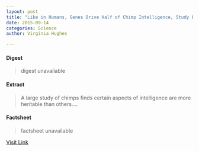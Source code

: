 ```yaml
---
layout: post
title: "Like in Humans, Genes Drive Half of Chimp Intelligence, Study Finds"
date: 2015-09-14
categories: Science
author: Virginia Hughes

---
```



#### Digest
>digest unavailable

#### Extract
>A large study of chimps finds certain aspects of intelligence are more heritable than others....

#### Factsheet
>factsheet unavailable

[Visit Link](http://feeds.nationalgeographic.com/~r/ng/News/News_Main/~3/8UsdF1fTC8g/)


